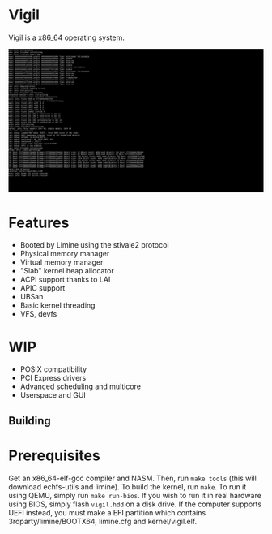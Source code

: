 # Vigil
Vigil is a x86_64 operating system.

![Vigil](vigil.png?raw=true "Vigil")

# Features
- Booted by Limine using the stivale2 protocol
- Physical memory manager
- Virtual memory manager
- "Slab" kernel heap allocator
- ACPI support thanks to LAI
- APIC support
- UBSan
- Basic kernel threading
- VFS, devfs

# WIP
- POSIX compatibility
- PCI Express drivers
- Advanced scheduling and multicore
- Userspace and GUI

## Building
# Prerequisites
Get an x86_64-elf-gcc compiler and NASM. Then, run `make tools` (this will download echfs-utils and limine). To build the kernel, run `make`. To run it using QEMU, simply run `make run-bios`. If you wish to run it in real hardware using BIOS, simply flash `vigil.hdd` on a disk drive. If the computer supports UEFI instead, you must make a EFI partition which contains 3rdparty/limine/BOOTX64, limine.cfg and kernel/vigil.elf.
